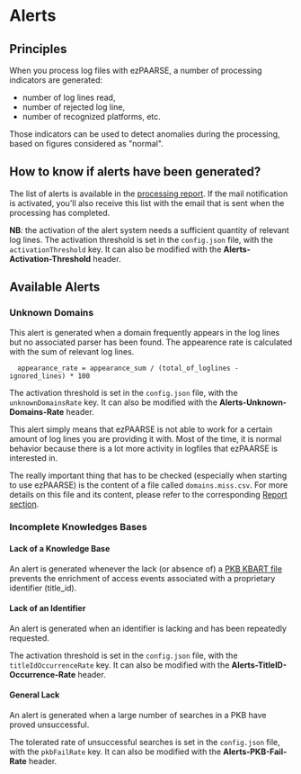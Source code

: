 # Alerts #

## Principles ##
When you process log files with ezPAARSE, a number of processing indicators are generated: 
  * number of log lines read, 
  * number of rejected log line, 
  * number of recognized platforms, etc.

Those indicators can be used to detect anomalies during the processing, based on figures considered as "normal".

## How to know if alerts have been generated? ##
The list of alerts is available in the [processing report](../essential/report.html#alerts). If the mail notification is activated, you'll also receive this list with the email that is sent when the processing has completed.

**NB**: the activation of the alert system needs a sufficient quantity of relevant log lines. The activation threshold is set in the `config.json` file, with the `activationThreshold` key. It can also be modified with the **Alerts-Activation-Threshold** header.

## Available Alerts ##

### Unknown Domains ###
This alert is generated when a domain frequently appears in the log lines but no associated parser has been found. The appearence rate is calculated with the sum of relevant log lines.

```
  appearance_rate = appearance_sum / (total_of_loglines - ignored_lines) * 100
```

The activation threshold is set in the `config.json` file, with the `unknownDomainsRate` key. It can also be modified with the **Alerts-Unknown-Domains-Rate** header.

This alert simply means that ezPAARSE is not able to work for a certain amount of log lines you are providing it with. Most of the time, it is normal behavior because there is a lot more activity in logfiles that ezPAARSE is interested in.

The really important thing that has to be checked (especially when starting to use ezPAARSE) is the content of a file called `domains.miss.csv`. For more details on this file and its content, please refer to the corresponding [Report section](../essential/report.html#unknown-domains).



### Incomplete Knowledges Bases ###

#### Lack of a Knowledge Base ####
An alert is generated whenever the lack (or absence of) a [PKB KBART file](../essential/knowledge-base.html) prevents the enrichment of access events associated with a proprietary identifier (title_id).

#### Lack of an Identifier  ####
An alert is generated when an identifier is lacking and has been repeatedly requested.

The activation threshold is set in the `config.json` file, with the `titleIdOccurrenceRate` key. It can also be modified with the **Alerts-TitleID-Occurrence-Rate** header.

#### General Lack ####
An alert is generated when a large number of searches in a PKB have proved unsuccessful.

The tolerated rate of unsuccessful searches is set in the `config.json` file, with the `pkbFailRate` key. It can also be modified with the **Alerts-PKB-Fail-Rate** header.
